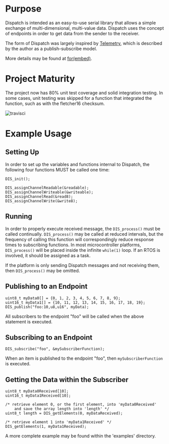 

# Purpose #

Dispatch is intended as an easy-to-use serial library that allows a simple exchange
of multi-dimensional, multi-value data.  Dispatch uses the concept of endpoints in
order to get data from the sender to the receiver.

The form of Dispatch was largely inspired by [Telemetry](https://github.com/Overdrivr/Telemetry),
which is described by the author as a publish-subscribe model.

More details may be found at [for(embed)](http://www.forembed.com).

# Project Maturity #

The project now has 80% unit test coverage and solid integration testing.  In some cases,
unit testing was skipped for a function that integrated the function, such as with the
fletcher16 checksum.

![travisci](https://travis-ci.org/slightlynybbled/Dispatch.svg?branch=master)

# Example Usage #

## Setting Up ##

In order to set up the variables and functions internal to Dispatch, the following four
functions MUST be called one time:

    DIS_init();
    
    DIS_assignChannelReadable(&readable);
    DIS_assignChannelWriteable(&writeable);
    DIS_assignChannelRead(&read8);
    DIS_assignChannelWrite(&write8);
    
## Running ##

In order to properly execute received message, the `DIS_process()` must be called continually.
`DIS_process()` may be called at reduced intervals, but the frequency of calling this function
will correspondingly reduce response times to subscribing functions.  In most microcontroller
platforms, `DIS_process()` will be placed inside the infinite `while(1)` loop.  If an RTOS is
involved, it should be assigned as a task.

If the platform is only sending Dispatch messages and not receiving them, then `DIS_process()`
may be omitted.

## Publishing to an Endpoint ##

    uint8_t myData0[] = {0, 1, 2, 3, 4, 5, 6, 7, 8, 9};
    uint16_t myData1[] = {10, 11, 12, 13, 14, 15, 16, 17, 18, 19};
    DIS_publish("foo:10,u8,u16", myData);
    
All subscribers to the endpoint "foo" will be called when the above statement is executed.
    
## Subscribing to an Endpoint ##

    DIS_subscribe("foo", &mySubscriberFunction);
    
When an item is published to the endpoint "foo", then `mySubscriberFunction` is executed.

## Getting the Data within the Subscriber ##

    uint8_t myData0Received[10];
    uint16_t myData1Received[10];
    
    /* retrieve element 0, or the first element, into 'myData0Received'
        and save the array length into 'length' */
    uint8_t length = DIS_getElements(0, myDataReceived);
    
    /* retrieve element 1 into 'myData1Received' */
    DIS_getElements(1, myData1Received);
    
A more complete example may be found within the 'examples' directory.
